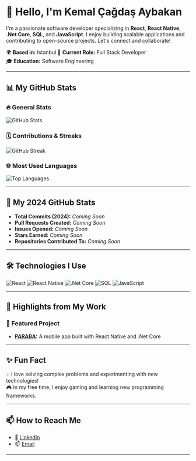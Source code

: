 # 👋 Hello, I'm Kemal Çağdaş Aybakan

I'm a passionate software developer specializing in **React**, **React Native**, **.Net Core**, **SQL**, and **JavaScript**. I enjoy building scalable applications and contributing to open-source projects. Let's connect and collaborate!

🌍 **Based in:** Istanbul
💼 **Current Role:** Full Stack Developer  
🎓 **Education:** Software Engineering

---

## 📊 My GitHub Stats

### 🔥 General Stats
![GitHub Stats](https://github-readme-stats.vercel.app/api?username=kcaybakan&show_icons=true&theme=radical&custom_title=Kemal's%20GitHub%20Stats)

### 🗓️ Contributions & Streaks
![GitHub Streak](https://github-readme-streak-stats.herokuapp.com/?user=kcaybakan&theme=radical)

### 🌐 Most Used Languages
![Top Languages](https://github-readme-stats.vercel.app/api/top-langs/?username=kcaybakan&layout=compact&theme=radical)

---

## 🚀 My 2024 GitHub Stats

- **Total Commits (2024):** _Coming Soon_  
- **Pull Requests Created:** _Coming Soon_  
- **Issues Opened:** _Coming Soon_  
- **Stars Earned:** _Coming Soon_  
- **Repositories Contributed To:** _Coming Soon_

---

## 🛠️ Technologies I Use

![React](https://img.shields.io/badge/-React-000?&logo=React)
![React Native](https://img.shields.io/badge/-React%20Native-000?&logo=React)
![.Net Core](https://img.shields.io/badge/-.Net%20Core-000?&logo=.Net)
![SQL](https://img.shields.io/badge/-SQL-000?&logo=MySQL)
![JavaScript](https://img.shields.io/badge/-JavaScript-000?&logo=JavaScript)

---

## 🌟 Highlights from My Work

### 🚧 Featured Project
- **[PARABA](https://www.parabaapp.com):** A mobile app built with React Native and .Net Core

---

## ✨ Fun Fact

💡 I love solving complex problems and experimenting with new technologies!  
🎮 In my free time, I enjoy gaming and learning new programming frameworks.

---

## 📫 How to Reach Me

- 💼 [LinkedIn](https://www.linkedin.com/in/cagdas-aybakan/)   
- 📫 [Email](mailto:cagdasaybakan@gmail.com)

---


